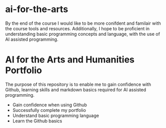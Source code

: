 # ai-for-the-arts
By the end of the course I would like to be more conifdent and familair with the course tools and resources. Additionally, I hope to be proficient in understanding basic programming concepts and language, with the use of AI assisted programming. 
# AI for the Arts and Humanities Portfolio

The purpose of this repository is to enable me to gain confidence with Github, learning skills and markdown basics required for AI assisted programming. 

- Gain confidence when using Github
- Successfully complete my portfolio
- Understand basic programming language
- Learn the Github basics 

